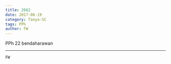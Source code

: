 ```yaml
---
title: 2662
date: 2017-06-19
category: Tanya-SC
tags: PPh
author: FW
---
```


PPh 22 bendaharawan

---



`FW`
